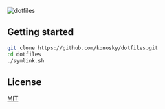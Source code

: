![dotfiles](https://socialify.git.ci/konosky/dotfiles/image?custom_description=%F0%9F%A4%A9+konosky%27s+dotfiles&description=1&name=1&owner=1&theme=Light)

## Getting started

```bash
git clone https://github.com/konosky/dotfiles.git
cd dotfiles
./symlink.sh
```

## License

[MIT](./LICENSE)
